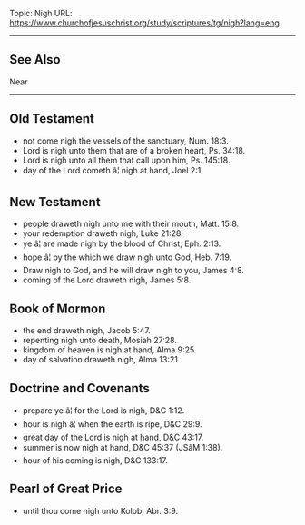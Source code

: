 Topic: Nigh
URL: https://www.churchofjesuschrist.org/study/scriptures/tg/nigh?lang=eng

---

## See Also

Near

---

## Old Testament

- not come nigh the vessels of the sanctuary, Num. 18:3.
- Lord is nigh unto them that are of a broken heart, Ps. 34:18.
- Lord is nigh unto all them that call upon him, Ps. 145:18.
- day of the Lord cometh â¦ nigh at hand, Joel 2:1.

## New Testament

- people draweth nigh unto me with their mouth, Matt. 15:8.
- your redemption draweth nigh, Luke 21:28.
- ye â¦ are made nigh by the blood of Christ, Eph. 2:13.
- hope â¦ by the which we draw nigh unto God, Heb. 7:19.
- Draw nigh to God, and he will draw nigh to you, James 4:8.
- coming of the Lord draweth nigh, James 5:8.

## Book of Mormon

- the end draweth nigh, Jacob 5:47.
- repenting nigh unto death, Mosiah 27:28.
- kingdom of heaven is nigh at hand, Alma 9:25.
- day of salvation draweth nigh, Alma 13:21.

## Doctrine and Covenants

- prepare ye â¦ for the Lord is nigh, D&C 1:12.
- hour is nigh â¦ when the earth is ripe, D&C 29:9.
- great day of the Lord is nigh at hand, D&C 43:17.
- summer is now nigh at hand, D&C 45:37 (JSâM 1:38).
- hour of his coming is nigh, D&C 133:17.

## Pearl of Great Price

- until thou come nigh unto Kolob, Abr. 3:9.

